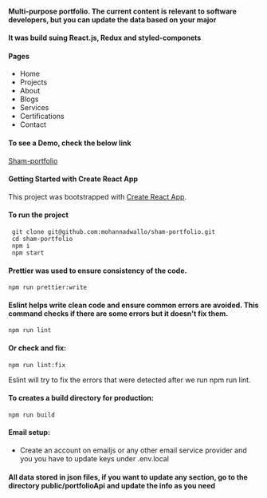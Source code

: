 #### Multi-purpose portfolio. The current content is relevant to software developers, but you can update the data based on your major

#### It was build suing React.js, Redux and styled-componets

#### Pages

- Home
- Projects
- About
- Blogs
- Services
- Certifications
- Contact

#### To see a Demo, check the below link

[Sham-portfolio](http://sham-portfolio.shamzone.com/)

#### Getting Started with Create React App

This project was bootstrapped with [Create React App](https://github.com/facebook/create-react-app).

#### To run the project

```
 git clone git@github.com:mohannadwallo/sham-portfolio.git
 cd sham-portfolio
 npm i
 npm start
```

#### Prettier was used to ensure consistency of the code.

`npm run prettier:write`

#### Eslint helps write clean code and ensure common errors are avoided. This command checks if there are some errors but it doesn't fix them.

`npm run lint`

#### Or check and fix:

`npm run lint:fix`

Eslint will try to fix the errors that were detected after we run npm run lint.

#### To creates a build directory for production:

`npm run build`

#### Email setup:

- Create an account on emailjs or any other email service provider and you you have to update keys under .env.local

#### All data stored in json files, if you want to update any section, go to the directory public/portfolioApi and update the info as you need
